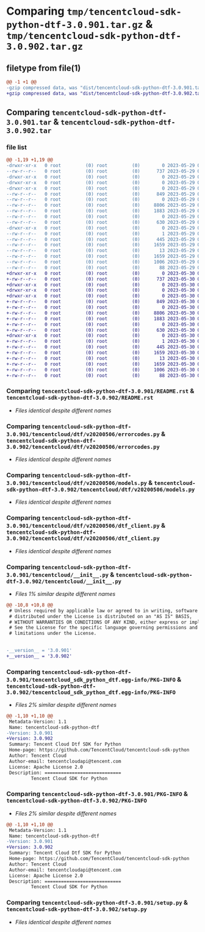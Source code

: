 # Comparing `tmp/tencentcloud-sdk-python-dtf-3.0.901.tar.gz` & `tmp/tencentcloud-sdk-python-dtf-3.0.902.tar.gz`

## filetype from file(1)

```diff
@@ -1 +1 @@
-gzip compressed data, was "dist/tencentcloud-sdk-python-dtf-3.0.901.tar", last modified: Mon May 29 02:26:34 2023, max compression
+gzip compressed data, was "dist/tencentcloud-sdk-python-dtf-3.0.902.tar", last modified: Tue May 30 00:22:12 2023, max compression
```

## Comparing `tencentcloud-sdk-python-dtf-3.0.901.tar` & `tencentcloud-sdk-python-dtf-3.0.902.tar`

### file list

```diff
@@ -1,19 +1,19 @@
-drwxr-xr-x   0 root         (0) root         (0)        0 2023-05-29 02:26:34.000000 tencentcloud-sdk-python-dtf-3.0.901/
--rw-r--r--   0 root         (0) root         (0)      737 2023-05-29 02:26:34.000000 tencentcloud-sdk-python-dtf-3.0.901/README.rst
-drwxr-xr-x   0 root         (0) root         (0)        0 2023-05-29 02:26:34.000000 tencentcloud-sdk-python-dtf-3.0.901/tencentcloud/
-drwxr-xr-x   0 root         (0) root         (0)        0 2023-05-29 02:26:34.000000 tencentcloud-sdk-python-dtf-3.0.901/tencentcloud/dtf/
-drwxr-xr-x   0 root         (0) root         (0)        0 2023-05-29 02:26:34.000000 tencentcloud-sdk-python-dtf-3.0.901/tencentcloud/dtf/v20200506/
--rw-r--r--   0 root         (0) root         (0)      849 2023-05-29 02:26:34.000000 tencentcloud-sdk-python-dtf-3.0.901/tencentcloud/dtf/v20200506/errorcodes.py
--rw-r--r--   0 root         (0) root         (0)        0 2023-05-29 02:26:34.000000 tencentcloud-sdk-python-dtf-3.0.901/tencentcloud/dtf/v20200506/__init__.py
--rw-r--r--   0 root         (0) root         (0)     8806 2023-05-29 02:26:34.000000 tencentcloud-sdk-python-dtf-3.0.901/tencentcloud/dtf/v20200506/models.py
--rw-r--r--   0 root         (0) root         (0)     1883 2023-05-29 02:26:34.000000 tencentcloud-sdk-python-dtf-3.0.901/tencentcloud/dtf/v20200506/dtf_client.py
--rw-r--r--   0 root         (0) root         (0)        0 2023-05-29 02:26:34.000000 tencentcloud-sdk-python-dtf-3.0.901/tencentcloud/dtf/__init__.py
--rw-r--r--   0 root         (0) root         (0)      630 2023-05-29 02:26:34.000000 tencentcloud-sdk-python-dtf-3.0.901/tencentcloud/__init__.py
-drwxr-xr-x   0 root         (0) root         (0)        0 2023-05-29 02:26:34.000000 tencentcloud-sdk-python-dtf-3.0.901/tencentcloud_sdk_python_dtf.egg-info/
--rw-r--r--   0 root         (0) root         (0)        1 2023-05-29 02:26:34.000000 tencentcloud-sdk-python-dtf-3.0.901/tencentcloud_sdk_python_dtf.egg-info/dependency_links.txt
--rw-r--r--   0 root         (0) root         (0)      445 2023-05-29 02:26:34.000000 tencentcloud-sdk-python-dtf-3.0.901/tencentcloud_sdk_python_dtf.egg-info/SOURCES.txt
--rw-r--r--   0 root         (0) root         (0)     1659 2023-05-29 02:26:34.000000 tencentcloud-sdk-python-dtf-3.0.901/tencentcloud_sdk_python_dtf.egg-info/PKG-INFO
--rw-r--r--   0 root         (0) root         (0)       13 2023-05-29 02:26:34.000000 tencentcloud-sdk-python-dtf-3.0.901/tencentcloud_sdk_python_dtf.egg-info/top_level.txt
--rw-r--r--   0 root         (0) root         (0)     1659 2023-05-29 02:26:34.000000 tencentcloud-sdk-python-dtf-3.0.901/PKG-INFO
--rw-r--r--   0 root         (0) root         (0)     1006 2023-05-29 02:26:34.000000 tencentcloud-sdk-python-dtf-3.0.901/setup.py
--rw-r--r--   0 root         (0) root         (0)       88 2023-05-29 02:26:34.000000 tencentcloud-sdk-python-dtf-3.0.901/setup.cfg
+drwxr-xr-x   0 root         (0) root         (0)        0 2023-05-30 00:22:12.000000 tencentcloud-sdk-python-dtf-3.0.902/
+-rw-r--r--   0 root         (0) root         (0)      737 2023-05-30 00:22:12.000000 tencentcloud-sdk-python-dtf-3.0.902/README.rst
+drwxr-xr-x   0 root         (0) root         (0)        0 2023-05-30 00:22:12.000000 tencentcloud-sdk-python-dtf-3.0.902/tencentcloud/
+drwxr-xr-x   0 root         (0) root         (0)        0 2023-05-30 00:22:12.000000 tencentcloud-sdk-python-dtf-3.0.902/tencentcloud/dtf/
+drwxr-xr-x   0 root         (0) root         (0)        0 2023-05-30 00:22:12.000000 tencentcloud-sdk-python-dtf-3.0.902/tencentcloud/dtf/v20200506/
+-rw-r--r--   0 root         (0) root         (0)      849 2023-05-30 00:22:12.000000 tencentcloud-sdk-python-dtf-3.0.902/tencentcloud/dtf/v20200506/errorcodes.py
+-rw-r--r--   0 root         (0) root         (0)        0 2023-05-30 00:22:12.000000 tencentcloud-sdk-python-dtf-3.0.902/tencentcloud/dtf/v20200506/__init__.py
+-rw-r--r--   0 root         (0) root         (0)     8806 2023-05-30 00:22:12.000000 tencentcloud-sdk-python-dtf-3.0.902/tencentcloud/dtf/v20200506/models.py
+-rw-r--r--   0 root         (0) root         (0)     1883 2023-05-30 00:22:12.000000 tencentcloud-sdk-python-dtf-3.0.902/tencentcloud/dtf/v20200506/dtf_client.py
+-rw-r--r--   0 root         (0) root         (0)        0 2023-05-30 00:22:12.000000 tencentcloud-sdk-python-dtf-3.0.902/tencentcloud/dtf/__init__.py
+-rw-r--r--   0 root         (0) root         (0)      630 2023-05-30 00:22:12.000000 tencentcloud-sdk-python-dtf-3.0.902/tencentcloud/__init__.py
+drwxr-xr-x   0 root         (0) root         (0)        0 2023-05-30 00:22:12.000000 tencentcloud-sdk-python-dtf-3.0.902/tencentcloud_sdk_python_dtf.egg-info/
+-rw-r--r--   0 root         (0) root         (0)        1 2023-05-30 00:22:12.000000 tencentcloud-sdk-python-dtf-3.0.902/tencentcloud_sdk_python_dtf.egg-info/dependency_links.txt
+-rw-r--r--   0 root         (0) root         (0)      445 2023-05-30 00:22:12.000000 tencentcloud-sdk-python-dtf-3.0.902/tencentcloud_sdk_python_dtf.egg-info/SOURCES.txt
+-rw-r--r--   0 root         (0) root         (0)     1659 2023-05-30 00:22:12.000000 tencentcloud-sdk-python-dtf-3.0.902/tencentcloud_sdk_python_dtf.egg-info/PKG-INFO
+-rw-r--r--   0 root         (0) root         (0)       13 2023-05-30 00:22:12.000000 tencentcloud-sdk-python-dtf-3.0.902/tencentcloud_sdk_python_dtf.egg-info/top_level.txt
+-rw-r--r--   0 root         (0) root         (0)     1659 2023-05-30 00:22:12.000000 tencentcloud-sdk-python-dtf-3.0.902/PKG-INFO
+-rw-r--r--   0 root         (0) root         (0)     1006 2023-05-30 00:22:12.000000 tencentcloud-sdk-python-dtf-3.0.902/setup.py
+-rw-r--r--   0 root         (0) root         (0)       88 2023-05-30 00:22:12.000000 tencentcloud-sdk-python-dtf-3.0.902/setup.cfg
```

### Comparing `tencentcloud-sdk-python-dtf-3.0.901/README.rst` & `tencentcloud-sdk-python-dtf-3.0.902/README.rst`

 * *Files identical despite different names*

### Comparing `tencentcloud-sdk-python-dtf-3.0.901/tencentcloud/dtf/v20200506/errorcodes.py` & `tencentcloud-sdk-python-dtf-3.0.902/tencentcloud/dtf/v20200506/errorcodes.py`

 * *Files identical despite different names*

### Comparing `tencentcloud-sdk-python-dtf-3.0.901/tencentcloud/dtf/v20200506/models.py` & `tencentcloud-sdk-python-dtf-3.0.902/tencentcloud/dtf/v20200506/models.py`

 * *Files identical despite different names*

### Comparing `tencentcloud-sdk-python-dtf-3.0.901/tencentcloud/dtf/v20200506/dtf_client.py` & `tencentcloud-sdk-python-dtf-3.0.902/tencentcloud/dtf/v20200506/dtf_client.py`

 * *Files identical despite different names*

### Comparing `tencentcloud-sdk-python-dtf-3.0.901/tencentcloud/__init__.py` & `tencentcloud-sdk-python-dtf-3.0.902/tencentcloud/__init__.py`

 * *Files 1% similar despite different names*

```diff
@@ -10,8 +10,8 @@
 # Unless required by applicable law or agreed to in writing, software
 # distributed under the License is distributed on an "AS IS" BASIS,
 # WITHOUT WARRANTIES OR CONDITIONS OF ANY KIND, either express or implied.
 # See the License for the specific language governing permissions and
 # limitations under the License.
 
 
-__version__ = '3.0.901'
+__version__ = '3.0.902'
```

### Comparing `tencentcloud-sdk-python-dtf-3.0.901/tencentcloud_sdk_python_dtf.egg-info/PKG-INFO` & `tencentcloud-sdk-python-dtf-3.0.902/tencentcloud_sdk_python_dtf.egg-info/PKG-INFO`

 * *Files 2% similar despite different names*

```diff
@@ -1,10 +1,10 @@
 Metadata-Version: 1.1
 Name: tencentcloud-sdk-python-dtf
-Version: 3.0.901
+Version: 3.0.902
 Summary: Tencent Cloud Dtf SDK for Python
 Home-page: https://github.com/TencentCloud/tencentcloud-sdk-python
 Author: Tencent Cloud
 Author-email: tencentcloudapi@tencent.com
 License: Apache License 2.0
 Description: ============================
         Tencent Cloud SDK for Python
```

### Comparing `tencentcloud-sdk-python-dtf-3.0.901/PKG-INFO` & `tencentcloud-sdk-python-dtf-3.0.902/PKG-INFO`

 * *Files 2% similar despite different names*

```diff
@@ -1,10 +1,10 @@
 Metadata-Version: 1.1
 Name: tencentcloud-sdk-python-dtf
-Version: 3.0.901
+Version: 3.0.902
 Summary: Tencent Cloud Dtf SDK for Python
 Home-page: https://github.com/TencentCloud/tencentcloud-sdk-python
 Author: Tencent Cloud
 Author-email: tencentcloudapi@tencent.com
 License: Apache License 2.0
 Description: ============================
         Tencent Cloud SDK for Python
```

### Comparing `tencentcloud-sdk-python-dtf-3.0.901/setup.py` & `tencentcloud-sdk-python-dtf-3.0.902/setup.py`

 * *Files identical despite different names*


